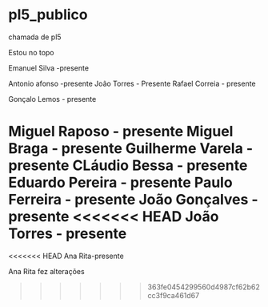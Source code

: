 # pl5_publico
chamada de pl5


Estou no topo

Emanuel Silva -presente


Antonio afonso -presente
João Torres - Presente
Rafael Correia - presente

Gonçalo Lemos - presente

Miguel Raposo - presente
Miguel Braga - presente
Guilherme Varela - presente
CLáudio Bessa - presente
Eduardo Pereira - presente
Paulo Ferreira - presente
João Gonçalves - presente
<<<<<<< HEAD
João Torres - presente
=======

<<<<<<< HEAD
Ana Rita-presente

Ana Rita fez alterações
>>>>>>> 363fe0454299560d4987cf62b62cc3f9ca461d67

